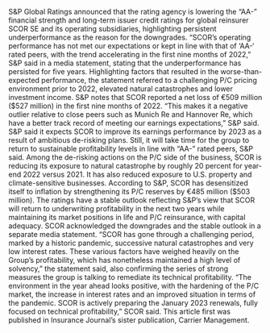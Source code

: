 S&P Global Ratings announced that the rating agency is lowering the “AA-” financial strength and long-term issuer credit ratings for global reinsurer SCOR SE and its operating subsidiaries, highlighting persistent underperformance as the reason for the downgrades.
“SCOR’s operating performance has not met our expectations or kept in line with that of ‘AA-‘ rated peers, with the trend accelerating in the first nine months of 2022,” S&P said in a media statement, stating that the underperformance has persisted for five years.
Highlighting factors that resulted in the worse-than-expected performance, the statement referred to a challenging P/C pricing environment prior to 2022, elevated natural catastrophes and lower investment income.
S&P notes that SCOR reported a net loss of €509 million ($527 million) in the first nine months of 2022. “This makes it a negative outlier relative to close peers such as Munich Re and Hannover Re, which have a better track record of meeting our earnings expectations,” S&P said.
S&P said it expects SCOR to improve its earnings performance by 2023 as a result of ambitious de-risking plans. Still, it will take time for the group to return to sustainable profitability levels in line with “AA-” rated peers, S&P said.
Among the de-risking actions on the P/C side of the business, SCOR is reducing its exposure to natural catastrophe by roughly 20 percent for year-end 2022 versus 2021. It has also reduced exposure to U.S. property and climate-sensitive businesses.
According to S&P, SCOR has desensitized itself to inflation by strengthening its P/C reserves by €485 million ($503 million).
The ratings have a stable outlook reflecting S&P’s view that SCOR will return to underwriting profitability in the next two years while maintaining its market positions in life and P/C reinsurance, with capital adequacy.
SCOR acknowledged the downgrades and the stable outlook in a separate media statement.
“SCOR has gone through a challenging period, marked by a historic pandemic, successive natural catastrophes and very low interest rates. These various factors have weighed heavily on the Group’s profitability, which has nonetheless maintained a high level of solvency,” the statement said, also confirming the series of strong measures the group is talking to remediate its technical profitability.
“The environment in the year ahead looks positive, with the hardening of the P/C market, the increase in interest rates and an improved situation in terms of the pandemic. SCOR is actively preparing the January 2023 renewals, fully focused on technical profitability,” SCOR said.
This article first was published in Insurance Journal’s sister publication, Carrier Management.